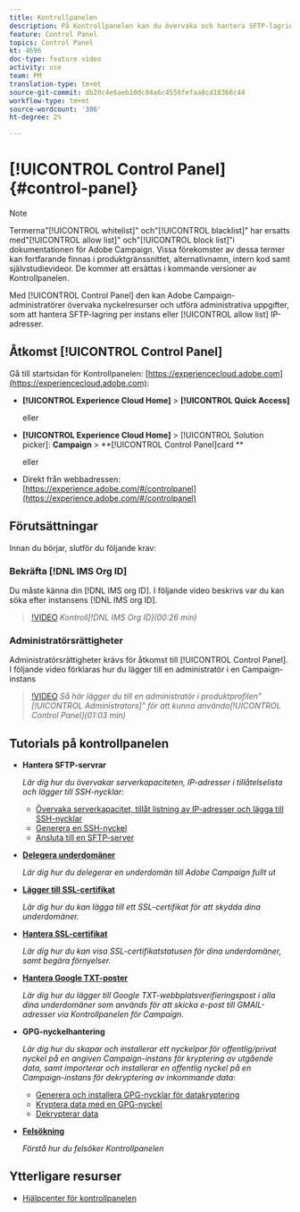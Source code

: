 ```yaml
---
title: Kontrollpanelen
description: På Kontrollpanelen kan du övervaka och hantera SFTP-lagringen per instans och IP-adresser för tillåtelselista.
feature: Control Panel
topics: Control Panel
kt: 4696
doc-type: feature video
activity: use
team: PM
translation-type: tm+mt
source-git-commit: db20c4e6aeb10dc04a6c4556fefaa8cd18366c44
workflow-type: tm+mt
source-wordcount: '386'
ht-degree: 2%

---
```



# [!UICONTROL Control Panel] {#control-panel}

>[!NOTE]
>
>Termerna&quot;[!UICONTROL whitelist]&quot; och&quot;[!UICONTROL blacklist]&quot; har ersatts med&quot;[!UICONTROL allow list]&quot; och&quot;[!UICONTROL block list]&quot;i dokumentationen för Adobe Campaign. Vissa förekomster av dessa termer kan fortfarande finnas i produktgränssnittet, alternativnamn, intern kod samt självstudievideor. De kommer att ersättas i kommande versioner av Kontrollpanelen.

Med [!UICONTROL Control Panel] den kan Adobe Campaign-administratörer övervaka nyckelresurser och utföra administrativa uppgifter, som att hantera SFTP-lagring per instans eller [!UICONTROL allow list] IP-adresser.

## Åtkomst [!UICONTROL Control Panel]

Gå till startsidan för Kontrollpanelen: [https://experiencecloud.adobe.com](https://experiencecloud.adobe.com):

* **[!UICONTROL Experience Cloud Home]** > **[!UICONTROL Quick Access]**

   eller
* **[!UICONTROL Experience Cloud Home]**  > [!UICONTROL Solution picker]: **Campaign** > **[!UICONTROL Control Panel]card **

   eller

* Direkt från webbadressen: [https://experience.adobe.com/#/controlpanel](https://experience.adobe.com/#/controlpanel)

## Förutsättningar

Innan du börjar, slutför du följande krav:

### Bekräfta [!DNL IMS Org ID]

Du måste känna din [!DNL IMS org ID]. I följande video beskrivs var du kan söka efter instansens [!DNL IMS org ID].

>[!VIDEO](https://video.tv.adobe.com/v/27183?quality=12)
*Kontroll[!DNL IMS Org ID](00:26 min)*

### Administratörsrättigheter

Administratörsrättigheter krävs för åtkomst till [!UICONTROL Control Panel].
I följande video förklaras hur du lägger till en administratör i en Campaign-instans

>[!VIDEO](https://video.tv.adobe.com/v/27147?quality=12)
*Så här lägger du till en administratör i produktprofilen&quot;[!UICONTROL Administrators]&quot; för att kunna använda[!UICONTROL Control Panel](01:03 min)*

## Tutorials på kontrollpanelen

* **Hantera SFTP-servrar**

   *Lär dig hur du övervakar serverkapaciteten, IP-adresser i tillåtelselista och lägger till SSH-nycklar:*

   * [Övervaka serverkapacitet, tillåt listning av IP-adresser och lägga till SSH-nycklar](/help/administrating/control-panel/monitoring-server-capacity-allow-listing-adding-ssh-key.md)
   * [Generera en SSH-nyckel](/help/administrating/control-panel/generate-ssh-key.md)
   * [Ansluta till en SFTP-server](/help/administrating/control-panel/connect-to-sftp-server.md)
* **[Delegera underdomäner](/help/administrating/control-panel/subdomain-delegation.md)**

   *Lär dig hur du delegerar en underdomän till Adobe Campaign fullt ut*
* **[Lägger till SSL-certifikat](/help/administrating/control-panel/adding-ssl-certificates.md)**

   *Lär dig hur du kan lägga till ett SSL-certifikat för att skydda dina underdomäner.*
* **[Hantera SSL-certifikat](/help/administrating/control-panel/managing-ssl-certificates.md)**

   *Lär dig hur du kan visa SSL-certifikatstatusen för dina underdomäner, samt begära förnyelser.*
* **[Hantera Google TXT-poster](/help/administrating/control-panel/google-txt-record-management.md)**

   *Lär dig hur du lägger till Google TXT-webbplatsverifieringspost i alla dina underdomäner som används för att skicka e-post till GMAIL-adresser via Kontrollpanelen för Campaign.*

* **GPG-nyckelhantering**

   *Lär dig hur du skapar och installerar ett nyckelpar för offentlig/privat nyckel på en angiven Campaign-instans för kryptering av utgående data, samt importerar och installerar en offentlig nyckel på en Campaign-instans för dekryptering av inkommande data:*

   * [Generera och installera GPG-nycklar för datakryptering](./gpg-key-management/generating-and-installing-gpg-keys-for-data-encryption.md)
   * [Kryptera data med en GPG-nyckel](./gpg-key-management/using-a-gpg-key-to-encrypt-data.md)
   * [Dekrypterar data](./gpg-key-management/decrypting-data.md)

* **[Felsökning](/help/administrating/control-panel/trouble-shooting.md)**

   *Förstå hur du felsöker Kontrollpanelen*

## Ytterligare resurser

* [Hjälpcenter för kontrollpanelen](https://docs.adobe.com/content/help/en/control-panel/using/control-panel-home.html)

